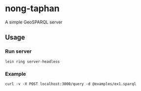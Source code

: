 # nong-taphan

A simple GeoSPARQL server

## Usage

### Run server
````
lein ring server-headless
````

### Example
````
curl -v -X POST localhost:3000/query -d @examples/ex1.sparql
````


